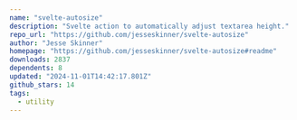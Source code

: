 ```yaml
---
name: "svelte-autosize"
description: "Svelte action to automatically adjust textarea height."
repo_url: "https://github.com/jesseskinner/svelte-autosize"
author: "Jesse Skinner"
homepage: "https://github.com/jesseskinner/svelte-autosize#readme"
downloads: 2837
dependents: 8
updated: "2024-11-01T14:42:17.801Z"
github_stars: 14
tags: 
  - utility
---
```

